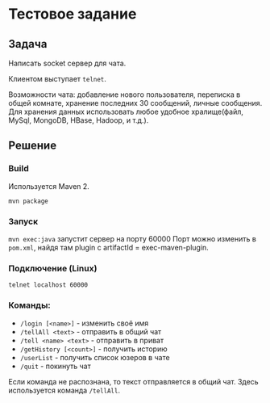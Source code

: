 # Тестовое задание

## Задача

Написать socket сервер для чата. 

Клиентом выступает `telnet`. 

Возможности чата: добавление нового пользователя, переписка в общей комнате, хранение последних 30 сообщений, личные сообщения. Для хранения данных использовать любое удобное хралище(файл, MySql, MongoDB, HBase, Hadoop, и т.д.).

## Решение

### Build

Используется Maven 2.

`mvn package`

### Запуск

`mvn exec:java` запустит сервер на порту 60000
Порт можно изменить в `pom.xml`, найдя там plugin с artifactId = exec-maven-plugin.

### Подключение (Linux)

`telnet localhost 60000`

### Команды:

* `/login [<name>]` - изменить своё имя
* `/tellAll <text>` - отправить в общий чат
* `/tell <name> <text>` - отправить в приват
* `/getHistory [<count>]` - получить историю
* `/userList` - получить список юзеров в чате
* `/quit` - покинуть чат

Если команда не распознана, то текст отправляется в общий чат. Здесь используется команда `/tellAll`.